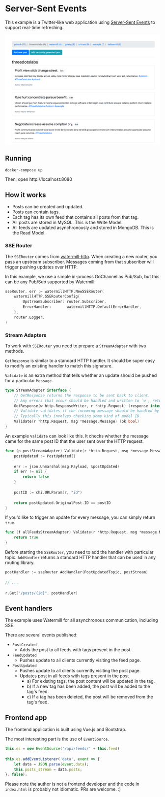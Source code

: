 # Server-Sent Events

This example is a Twitter-like web application using [Server-Sent Events](https://en.wikipedia.org/wiki/Server-sent_events) to support real-time refreshing.

![](./screenshot.png)

## Running

```
docker-compose up
```

Then, open  http://localhost:8080

## How it works

* Posts can be created and updated.
* Posts can contain tags.
* Each tag has its own feed that contains all posts from that tag.
* All posts are stored in MySQL. This is the Write Model.
* All feeds are updated asynchronously and stored in MongoDB. This is the Read Model.

### SSE Router

The `SSERouter` comes from [watermill-http](https://github.com/ThreeDotsLabs/watermill-http).
When creating a new router, you pass an upstream subscriber. Messages coming from that subscriber will trigger pushing updates over HTTP.

In this example, we use a simple in-process GoChannel as Pub/Sub, but this can be any Pub/Sub supported by Watermill.

```go
sseRouter, err := watermillHTTP.NewSSERouter(
    watermillHTTP.SSERouterConfig{
        UpstreamSubscriber: router.Subscriber,
        ErrorHandler:       watermillHTTP.DefaultErrorHandler,
    },
    router.Logger,
)
```

### Stream Adapters

To work with `SSERouter` you need to prepare a `StreamAdapter` with two methods.

`GetResponse` is similar to a standard HTTP handler. It should be super easy to modify an existing handler to match this signature.

`Validate` is an extra method that tells whether an update should be pushed for a particular `Message`.

```go
type StreamAdapter interface {
	// GetResponse returns the response to be sent back to client.
	// Any errors that occur should be handled and written to `w`, returning false as `ok`.
	GetResponse(w http.ResponseWriter, r *http.Request) (response interface{}, ok bool)
	// Validate validates if the incoming message should be handled by this handler.
	// Typically this involves checking some kind of model ID.
	Validate(r *http.Request, msg *message.Message) (ok bool)
}
```

An example `Validate` can look like this. It checks whether the message came for the same post ID that the user sent over the HTTP request.

```go
func (p postStreamAdapter) Validate(r *http.Request, msg *message.Message) (ok bool) {
	postUpdated := PostUpdated{}

	err := json.Unmarshal(msg.Payload, &postUpdated)
	if err != nil {
		return false
	}

	postID := chi.URLParam(r, "id")

	return postUpdated.OriginalPost.ID == postID
}
```

If you'd like to trigger an update for every message, you can simply return `true`.

```go
func (f allFeedsStreamAdapter) Validate(r *http.Request, msg *message.Message) (ok bool) {
	return true
}
```

Before starting the `SSERouter`, you need to add the handler with particular topic.
`AddHandler` returns a standard HTTP handler that can be used in any routing library.

```go
postHandler := sseRouter.AddHandler(PostUpdatedTopic, postStream)

// ...

r.Get("/posts/{id}", postHandler)
```

## Event handlers

The example uses Watermill for all asynchronous communication, including SSE.

There are several events published:

* `PostCreated`
    * Adds the post to all feeds with tags present in the post.
* `FeedUpdated`
    * Pushes update to all clients currently visiting the feed page.
* `PostUpdated`
    * Pushes update to all clients currently visiting the post page.
    * Updates post in all feeds with tags present in the post
        * a) For existing tags, the post content will be updated in the tag.
        * b) If a new tag has been added, the post will be added to the tag's feed.
        * c) If a tag has been deleted, the post will be removed from the tag's feed.

## Frontend app

The frontend application is built using Vue.js and Bootstrap.

The most interesting part is the use of `EventSource`.

```js
this.es = new EventSource('/api/feeds/' + this.feed)

this.es.addEventListener('data', event => {
    let data = JSON.parse(event.data);
    this.posts_stream = data.posts;
}, false);
```

Please note the author is not a frontend developer and the code in `index.html` is probably not idiomatic. PRs are welcome. :)